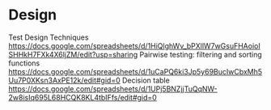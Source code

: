 #  Design
Test Design Techniques https://docs.google.com/spreadsheets/d/1HiQlghWv_bPXllW7wGsuFHAoioISHHkH7FXk4X6ljZM/edit?usp=sharing
Pairwise testing: filtering and sorting functions https://docs.google.com/spreadsheets/d/1uCaPQ6ki3Jp5y69BucIwCbxMh5Uu7P0XKsn3AxPE12k/edit#gid=0
Decision table https://docs.google.com/spreadsheets/d/1UPj5BNZjjTuQqNW-2w8isIq695L68HCQK8KL4tbIFfs/edit#gid=0
